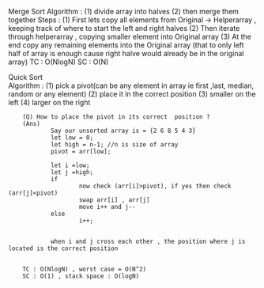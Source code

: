 Merge Sort
        Algorithm : 
        (1) divide array into halves
        (2) then merge them together
        Steps :
        (1) First lets copy all elements from Original -> Helperarray , keeping track of where to start the left and right halves
        (2) Then iterate through helperarray , copying smaller element into Original array
        (3) At the end copy any remaining elements into the Original array  (that to only left half of array is enough cause right halve would already be in the original array)
        TC : O(NlogN)
        SC : O(N)

Quick Sort        
        Algorithm :
        (1) pick a pivot(can be any element in array ie first ,last, median, random or any element)
        (2) place  it in the correct position
        (3) smaller on the left 
        (4) larger on the right
         
        (Q) How to place the pivot in its correct  position ?
        (Ans) 
                Say our unsorted array is = {2 6 8 5 4 3}
                let low = 0;
                let high = n-1; //n is size of array
                pivot = arr[low];

                let i =low;
                let j =high;
                if
                        now check (arr[i]>pivot), if yes then check (arr[j]<pivot) 
                        swap arr[i] , arr[j]
                        move i++ and j--
                else
                        i++;


                when i and j cross each other , the position where j is located is the correct position


        TC : O(NlogN) , worst case = O(N^2)
        SC : O(1) , stack space : O(logN) 
        